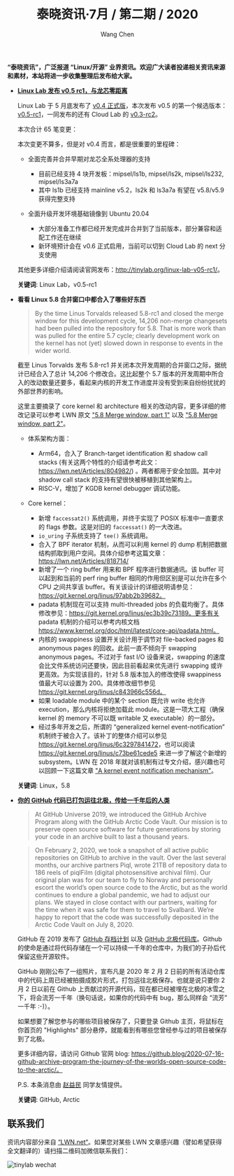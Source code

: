 ﻿---
title: 泰晓资讯·7月 / 第二期 / 2020
author: 'Wang Chen'
group: news
draft: false
top: false
album: 泰晓资讯
layout: weekly
license: "cc-by-nc-nd-4.0"
permalink: /tinylab-weekly-07-2nd-2020/
tags:
  - Linux Lab
  - GitHub
  - Arctic
categories:
  - 泰晓资讯
  - 技术动态
  - 行业动向
---

**“泰晓资讯”，广泛报道 “Linux/开源” 业界资讯。欢迎广大读者投递相关资讯来源和素材，本站将进一步收集整理后发布给大家。**

- [**Linux Lab 发布 v0.5 rc1，与龙芯零距离**](http://tinylab.org/linux-lab-v05-rc1/)

    Linux Lab 于 5 月底发布了 [v0.4 正式版](https://gitee.com/tinylab/linux-lab/tree/v0.4/)，本次发布 v0.5 的第一个候选版本：[v0.5-rc1](https://gitee.com/tinylab/linux-lab/tree/v0.5-rc1/)，一同发布的还有 Cloud Lab 的 [v0.3-rc2](https://gitee.com/tinylab/cloud-lab/tree/v0.3-rc2/)。

    本次合计 65 笔变更：
    
    本次变更不算多，但是对 v0.4 而言，都是很重要的里程碑：

    * 全面完善并合并早期对龙芯全系处理器的支持
        * 目前已经支持 4 块开发板：mipsel/ls1b, mipsel/ls2k, mipsel/ls232, mipsel/ls3a7a
        * 其中 ls1b 已经支持 mainline v5.2，ls2k 和 ls3a7a 有望在 v5.8/v5.9 获得完整支持

    * 全面升级开发环境基础镜像到 Ubuntu 20.04
        * 大部分准备工作都已经开发完成并合并到了当前版本，部分兼容和适配工作还在继续
        * 新环境预计会在 v0.6 正式启用，当前可以切到 Cloud Lab 的 next 分支使用

    其他更多详细介绍请阅读官网发布：<http://tinylab.org/linux-lab-v05-rc1/>。

    **关键词**: Linux Lab，v0.5-rc1

- **看看 Linux 5.8 合并窗口中都合入了哪些好东西**

    > By the time Linus Torvalds released 5.8-rc1 and closed the merge window for this development cycle, 14,206 non-merge changesets had been pulled into the repository for 5.8. That is more work than was pulled for the entire 5.7 cycle; clearly development work on the kernel has not (yet) slowed down in response to events in the wider world.

    截至 Linus Torvalds 发布 5.8-rc1 并关闭本次开发周期的合并窗口之际，据统计已经合入了总计 14,206 个修改合。这比起整个 5.7 版本的开发周期中所合入的改动数量还要多，看起来内核的开发工作进度并没有受到来自纷纷扰扰的外部世界的影响。

    这里主要摘录了 core kernel 和 architecture 相关的改动内容，更多详细的修改记录可以参考 LWN 原文 ["5.8 Merge window, part 1"](https://lwn.net/Articles/822077/) 以及 ["5.8 Merge window, part 2"](https://lwn.net/Articles/822527/)。

    - 体系架构方面：
        - Arm64，合入了 Branch-target identification 和 shadow call stacks (有关这两个特性的介绍请参考此文：https://lwn.net/Articles/804982/) 。两者都用于安全加固。其中对 shadow call stack 的支持有望很快被移植到其他架构上。
        - RISC-V，增加了 KGDB kernel debugger 调试功能。

    - Core kernel：
        - 新增 `faccessat2()` 系统调用，并终于实现了 POSIX 标准中一直要求的 flags 参数。这是对旧的 `faccessat()` 的一大改进。
        - `io_uring` 子系统支持了 `tee()` 系统调用。
        - 合入了 BPF iterator 机制，从而可以利用 kernel 的 dump 机制把数据结构抓取到用户空间。具体介绍参考这篇文章：https://lwn.net/Articles/818714/
        - 新增了一个 ring buffer 用来和 BPF 程序进行数据通讯。该 buffer 可以起到和当前的 perf ring buffer 相同的作用但区别是可以允许在多个 CPU 之间共享该 buffer。有关该设计的详细说明请参见：https://git.kernel.org/linus/97abb2b39682。
        - padata 机制现在可以支持 multi-threaded jobs 的负载均衡了。具体修改参见：https://git.kernel.org/linus/ec3b39c73189。更多有关 padata 机制的介绍可以参考内核文档 https://www.kernel.org/doc/html/latest/core-api/padata.html。
        - 内核的 swappiness 设置开关设计用于调节对 file-backed pages 和 anonymous pages 的回收。此前一直不倾向于 swapping anonymous pages。不过对于 fast I/O 设备来说，swapping 的速度会比文件系统访问还要快，因此目前看起来优先进行 swapping 或许更高效。为实现该目的，针对 5.8 版本加入的修改使得 swappiness 值最大可以设置为 200。具体修改细节参见 https://git.kernel.org/linus/c843966c556d。
        - 如果 loadable module 中的某个 section 既允许 write 也允许 execution，那么内核将拒绝加载此 module。这是一项大工程（确保 kernel 的 memory 不可以既 writable 又 executable）的一部分。
        - 经过多年开发之后，所谓的 “generalized kernel event-notification” 机制终于被合入了。该补丁的整体介绍可以参见 <https://git.kernel.org/linus/6c3297841472>，也可以阅读 https://git.kernel.org/linus/c73be61cede5 来进一步了解这个新增的 subsystem。LWN 在 2018 年就对该机制有过专文介绍，感兴趣也可以回顾一下这篇文章 ["A kernel event notification mechanism"](https://lwn.net/Articles/760714/)。

    **关键词**: Linux，5.8

- [**你的 GitHub 代码已打包运往北极，传给一千年后的人类**](https://github.blog/2020-07-16-github-archive-program-the-journey-of-the-worlds-open-source-code-to-the-arctic/)

    > At GitHub Universe 2019, we introduced the GitHub Archive Program along with the GitHub Arctic Code Vault. Our mission is to preserve open source software for future generations by storing your code in an archive built to last a thousand years.

    > On February 2, 2020, we took a snapshot of all active public repositories on GitHub to archive in the vault. Over the last several months, our archive partners Piql, wrote 21TB of repository data to 186 reels of piqlFilm (digital photosensitive archival film). Our original plan was for our team to fly to Norway and personally escort the world’s open source code to the Arctic, but as the world continues to endure a global pandemic, we had to adjust our plans. We stayed in close contact with our partners, waiting for the time when it was safe for them to travel to Svalbard. We’re happy to report that the code was successfully deposited in the Arctic Code Vault on July 8, 2020. 

    GitHub 在 2019 发布了 [GitHub 存档计划](https://archiveprogram.github.com/) 以及 [GitHub 北极代码库](https://www.youtube.com/watch?v=fzI9FNjXQ0o)。Github 的使命是通过将代码存储在一个可以持续一千年的仓库中，为我们的子孙后代保留这些开源软件。

    GitHub 刚刚公布了一组照片，宣布凡是 2020 年 2 月 2 日前的所有活动仓库中的代码上周已经被拍摄成胶片形式，打包运往北极保存。也就是说只要你 2 月 2 日以前在 Github 上贡献过的开源代码，现在都已经被埋在北极的冰雪之下，将会流芳一千年（换句话说，如果你的代码中有 bug，那么同样会 “流芳” 一千年 :-)）。

    如果想要了解您参与的哪些项目被保存了，只要登录 Github 主页，将鼠标在你首页的 "Highlights" 部分悬停，就能看到有哪些您曾经参与过的项目被保存到了北极。

    更多详细内容，请访问 Github 官网 blog: https://github.blog/2020-07-16-github-archive-program-the-journey-of-the-worlds-open-source-code-to-the-arctic/。

    P.S. 本条消息由 [赵益民](https://github.com/yimin-zhao) 同学友情提供。

    **关键词**: GitHub, Arctic

## 联系我们

资讯内容部分来自 [“LWN.net“](https://lwn.net/)。如果您对某些 LWN 文章感兴趣（譬如希望获得全文翻译的）请扫描二维码加微信联系我们：

![tinylab wechat](/images/wechat/tinylab.jpg)
